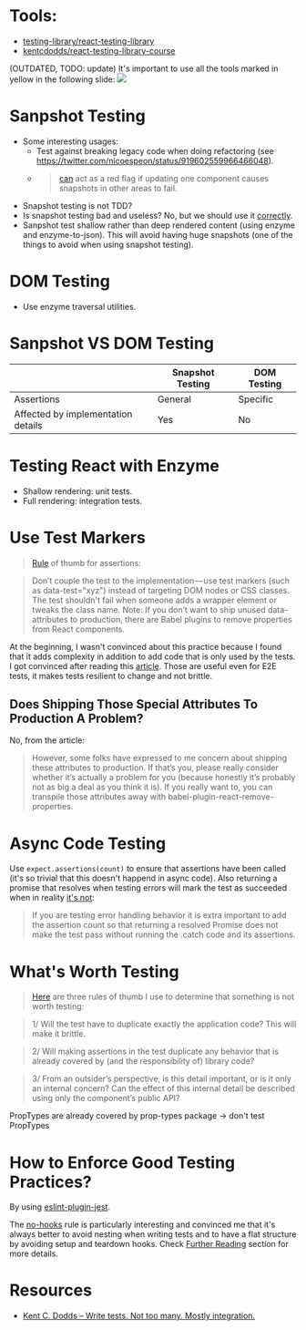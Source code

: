 # Tools:
- [testing-library/react-testing-library](https://github.com/testing-library/react-testing-library)
- [kentcdodds/react-testing-library-course](https://github.com/kentcdodds/react-testing-library-course)

(OUTDATED, TODO: update)
It's important to use all the tools marked in yellow in the following slide:
![](https://gist.github.com/ahmehri/3ee739bdb1bc17a8f16b732d1bc04b5a/raw/3cd237eac34f4ab46ce8d7b7b86a6261202ef460/test-pyramid.png)

# Sanpshot Testing
- Some interesting usages:
  - Test against breaking legacy code when doing refactoring (see https://twitter.com/nicoespeon/status/919602559966466048).
  - >[can](https://blog.progressly.com/what-makes-a-good-test-dff3df6058a2) act as a red flag if updating one component causes snapshots in other areas to fail.
- Snapshot testing is not TDD?
- Is snapshot testing bad and useless? No, but we should use it [correctly](https://blog.kentcdodds.com/effective-snapshot-testing-e0d1a2c28eca).
- Sanpshot test shallow rather than deep rendered content (using enzyme and enzyme-to-json). This will avoid having huge snapshots (one of the things to avoid when using snapshot testing).

# DOM Testing
- Use enzyme traversal utilities.

# Sanpshot VS DOM Testing
||Snapshot Testing|DOM Testing|
|---|---|---|
|Assertions|General|Specific|
|Affected by implementation details|Yes|No|

# Testing React with Enzyme
* Shallow rendering: unit tests.
* Full rendering: integration tests.

# Use Test Markers
> [Rule](https://blog.progressly.com/what-makes-a-good-test-dff3df6058a2) of thumb for assertions:

> Don’t couple the test to the implementation — use test markers (such as data-test="xyz") instead of targeting DOM nodes or CSS classes. The test shouldn't fail when someone adds a wrapper element or tweaks the class name. Note: If you don’t want to ship unused data-attributes to production, there are Babel plugins to remove properties from React components.

At the beginning, I wasn't convinced about this practice because I found that it adds complexity in addition to add code that is only used by the tests. I got convinced after reading this [article](https://blog.kentcdodds.com/making-your-ui-tests-resilient-to-change-d37a6ee37269). Those are useful even for E2E tests, it makes tests resilient to change and not brittle.

## Does Shipping Those Special Attributes To Production A Problem?
No, from the article:
> However, some folks have expressed to me concern about shipping these attributes to production. If that’s you, please really consider whether it’s actually a problem for you (because honestly it’s probably not as big a deal as you think it is). If you really want to, you can transpile those attributes away with babel-plugin-react-remove-properties.

# Async Code Testing
Use `expect.assertions(count)` to ensure that assertions have been called (it's so trivial that this doesn't happend in async code). Also returning a promise that resolves when testing errors will mark the test as succeeded when in reality [it's not](https://blog.progressly.com/what-makes-a-good-test-dff3df6058a2):
> If you are testing error handling behavior it is extra important to add the assertion count so that returning a resolved Promise does not make the test pass without running the .catch code and its assertions.

# What's Worth Testing
> [Here](https://medium.freecodecamp.org/the-right-way-to-test-react-components-548a4736ab22) are three rules of thumb I use to determine that something is not worth testing:

>1/ Will the test have to duplicate exactly the application code? This will make it brittle.

>2/ Will making assertions in the test duplicate any behavior that is already covered by (and the responsibility of) library code?

>3/ From an outsider’s perspective, is this detail important, or is it only an internal concern? Can the effect of this internal detail be described using only the component’s public API?

PropTypes are already covered by prop-types package -> don't test PropTypes

# How to Enforce Good Testing Practices?
By using [eslint-plugin-jest](https://github.com/jest-community/eslint-plugin-jest).

The [no-hooks](https://github.com/jest-community/eslint-plugin-jest/blob/master/docs/rules/no-hooks.md) rule is particularly interesting and convinced me that it's always better to avoid nesting when writing tests and to have a flat structure by avoiding setup and teardown hooks. Check [Further Reading](https://github.com/jest-community/eslint-plugin-jest/blob/master/docs/rules/no-hooks.md#further-reading) section for more details.

# Resources
- [Kent C. Dodds – Write tests. Not too many. Mostly integration.](https://www.youtube.com/watch?list=PLV5CVI1eNcJgNqzNwcs4UKrlJdhfDjshf&v=Fha2bVoC8SE)

